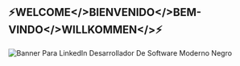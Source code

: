 ## ⚡WELCOME</>BIENVENIDO</>BEM-VINDO</>WILLKOMMEN</>⚡

![Banner Para LinkedIn Desarrollador De Software Moderno Negro](https://github.com/user-attachments/assets/ef2aba65-ca9e-471a-98b6-141643406924)
